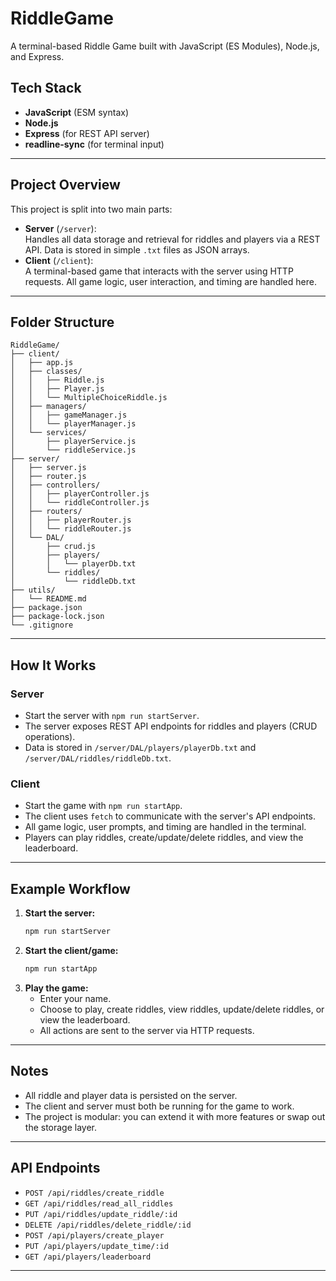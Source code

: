 # RiddleGame
A terminal-based Riddle Game built with JavaScript (ES Modules), Node.js, and Express.

## Tech Stack

- **JavaScript** (ESM syntax)
- **Node.js**
- **Express** (for REST API server)
- **readline-sync** (for terminal input)

---

## Project Overview

This project is split into two main parts:

- **Server** (`/server`):  
  Handles all data storage and retrieval for riddles and players via a REST API. Data is stored in simple `.txt` files as JSON arrays.
- **Client** (`/client`):  
  A terminal-based game that interacts with the server using HTTP requests. All game logic, user interaction, and timing are handled here.

---

## Folder Structure

```
RiddleGame/
├── client/
│   ├── app.js
│   ├── classes/
│   │   ├── Riddle.js
│   │   ├── Player.js
│   │   └── MultipleChoiceRiddle.js
│   ├── managers/
│   │   ├── gameManager.js
│   │   └── playerManager.js
│   └── services/
│       ├── playerService.js
│       └── riddleService.js
├── server/
│   ├── server.js
│   ├── router.js
│   ├── controllers/
│   │   ├── playerController.js
│   │   └── riddleController.js
│   ├── routers/
│   │   ├── playerRouter.js
│   │   └── riddleRouter.js
│   └── DAL/
│       ├── crud.js
│       ├── players/
│       │   └── playerDb.txt
│       └── riddles/
│           └── riddleDb.txt
├── utils/
│   └── README.md
├── package.json
├── package-lock.json
└── .gitignore
```

---

## How It Works

### Server

- Start the server with `npm run startServer`.
- The server exposes REST API endpoints for riddles and players (CRUD operations).
- Data is stored in `/server/DAL/players/playerDb.txt` and `/server/DAL/riddles/riddleDb.txt`.

### Client

- Start the game with `npm run startApp`.
- The client uses `fetch` to communicate with the server's API endpoints.
- All game logic, user prompts, and timing are handled in the terminal.
- Players can play riddles, create/update/delete riddles, and view the leaderboard.

---

## Example Workflow

1. **Start the server:**
   ```bash
   npm run startServer
   ```
2. **Start the client/game:**
   ```bash
   npm run startApp
   ```
3. **Play the game:**  
   - Enter your name.
   - Choose to play, create riddles, view riddles, update/delete riddles, or view the leaderboard.
   - All actions are sent to the server via HTTP requests.

---

## Notes

- All riddle and player data is persisted on the server.
- The client and server must both be running for the game to work.
- The project is modular: you can extend it with more features or swap out the storage layer.

---

## API Endpoints

- `POST /api/riddles/create_riddle`
- `GET /api/riddles/read_all_riddles`
- `PUT /api/riddles/update_riddle/:id`
- `DELETE /api/riddles/delete_riddle/:id`
- `POST /api/players/create_player`
- `PUT /api/players/update_time/:id`
- `GET /api/players/leaderboard`

---
